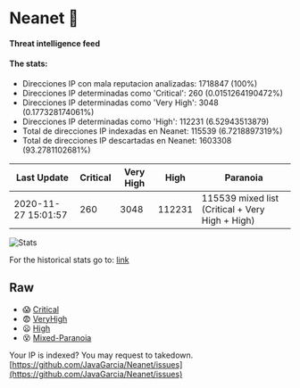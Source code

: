# Neanet :hocho:
#### Threat intelligence feed
#### The stats:

- Direcciones IP con mala reputacion analizadas: 1718847 (100%)
- Direcciones IP determinadas como 'Critical':  260 (0.0151264190472%)
- Direcciones IP determinadas como 'Very High':  3048 (0.177328174061%)
- Direcciones IP determinadas como 'High':  112231 (6.52943513879)
- Total de direcciones IP indexadas en Neanet:  115539 (6.7218897319%)
- Total de direcciones IP descartadas en Neanet:  1603308 (93.2781102681%)

| Last Update | Critical | Very High | High | Paranoia |
| --- | --- | --- | --- | --- |
| 2020-11-27 15:01:57 | 260 | 3048 | 112231 | 115539 mixed list (Critical + Very High + High)|

![Stats](https://docs.google.com/spreadsheets/d/e/2PACX-1vSnaNMIXVabIpDJjufMlzH7poXnshF3mgd8Is1g9ytUEzVsP5my4Trn8f-xkoLLQ38xpL3HtmUexLo6/pubchart?oid=501124687&format=image)

For the historical stats go to: [link](/stats.csv)
## Raw
- :scream: [Critical](https://raw.githubusercontent.com/JavaGarcia/Neanet/master/blacklists/neanet_critical.txt)
- :fearful: [VeryHigh](https://raw.githubusercontent.com/JavaGarcia/Neanet/master/blacklists/neanet_veryHigh.txtt)
- :frowning: [High](https://raw.githubusercontent.com/JavaGarcia/Neanet/master/blacklists/neanet_high.txt)
- :dizzy_face: [Mixed-Paranoia](https://raw.githubusercontent.com/JavaGarcia/Neanet/master/blacklists/neanet_all.txt)


Your IP is indexed? You may request to takedown. [https://github.com/JavaGarcia/Neanet/issues](https://github.com/JavaGarcia/Neanet/issues)














































































































































































































































































































































































































































































































































































































































































































































































































































































































































































































































































































































































































































































































































































































































































































































































































































































































































































































































































































































































































































































































































































































































































































































































































































































































































